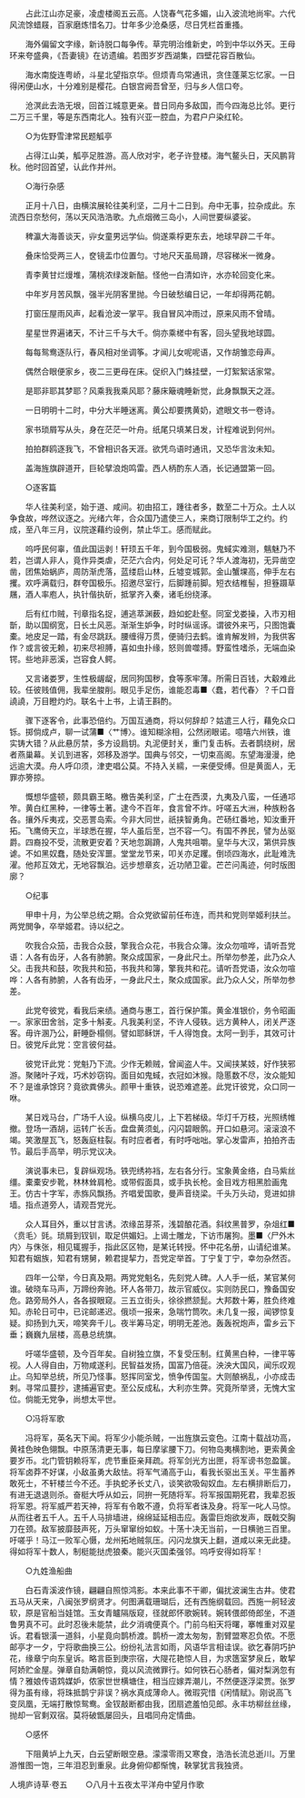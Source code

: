 <!-- { "loadSidebar": true } -->
　　占此江山亦足豪，凌虚楼阁五云高。人饶春气花多媚，山入波流地尚牢。六代风流馀蜡屐，百家磨炼惜名刀。廿年多少沧桑感，尽日凭栏首重搔。

　　海外偏留文字缘，新诗脱口每争传。草完明治维新史，吟到中华以外天。王母环来夸盛典，《吾妻镜》在访遗编。若图岁岁西湖集，四壁花容百散仙。

　　海水南旋连粤峤，斗星北望指京华。但烦青鸟常通讯，贪住蓬莱忘忆家。一日得闲便山水，十分难别是樱花。白银宫阙吾曾至，归与乡人信口夸。

　　沧溟此去浩无垠，回首江城意更亲。昔日同舟多敌国，而今四海总比邻。更行二万三千里，等是东西南北人。独有兴亚一腔血，为君户户染红轮。

　　○为佐野雪津常民题觚亭

　　占得江山美，觚亭足胜游。高人欣对宇，老子许登楼。海气鳌头日，天风鹏背秋。他时回首望，认此作并州。

　　○海行杂感

　　正月十八日，由横滨展轮往美利坚，二月十二日到。舟中无事，拉杂成此。东流西日奈愁何，荡以天风浩浩歌。九点烟微三岛小，人间世要纵婆娑。

　　稗瀛大海善谈天，丱女童男远学仙。倘遂乘桴更东去，地球早辟二千年。

　　叠床恰受两三人，奁镜盂巾位置匀。寸地尺天虽局蹐，尽容稊米一微身。

　　青李黄甘烂熳堆，蒲桃浓绿泼新醅。怪他一白清如许，水亦轮回变化来。

　　中年岁月苦风飘，强半光阴客里抛。今日破愁编日记，一年却得两花朝。

　　打窗压屋雨风声，起看沧波一掌平。我自冒风冲雨过，原来风雨不曾晴。

　　星星世界遍诸天，不计三千与大千。倘亦乘槎中有客，回头望我地球圆。

　　每每鸳鸯逐队行，春风相对坐调筝。才闻儿女呢呢语，又作胡雏恋母声。

　　偶然合眼便家乡，夜二三更母在床。促织入门蛛挂壁，一灯絮絮话家常。

　　是耶非耶其梦耶？风乘我我乘风耶？藤床簸魂睡新觉，此身飘飘天之涯。

　　一日明明十二时，中分大半睡迷离。黄公却要携黄奶，遮眼文书一卷诗。

　　家书琐屑写从头，身在茫茫一叶舟。纸尾只填某日发，计程难说到何州。

　　拍拍群鸥逐我飞，不曾相识各天涯。欲凭鸟语时通讯，又恐华言汝未知。

　　盖海旌旗辟道开，巨轮擘浪炮鸣雷。西人柄酌东人酒，长记通盟第一回。

　　○逐客篇

　　华人往美利坚，始于道、咸间。初由招工，踵往者多，数至二十万众。土人以争食故，哗然议逐之。光绪六年，合众国乃遣使三人，来商订限制华工之约。约成，至八年三月，议院遂藉约设例，禁止华工。感而赋此。

　　呜呼民何辜，值此国运剥！轩顼五千年，到今国极弱。鬼蜮实难测，魑魅乃不若，岂谓人非人，竟作异类虐，茫茫六合内，何处足可讬？华人渡海初，无异凿空凿，团焦始蜗庐，周防渐虎落，蓝缕启山林，丘墟变城郭。金山蟹堁高，伸手左右攫。欢呼满载归，群夸国极乐。招邀尽室行，后脚踵前脚。短衣结椎髻，担簦蹑草屩，酒人率庖人，执针偕执斫，抵掌齐入秦，诸毛纷绕涿。

　　后有红巾贼，刊章指名捉，逋逃萃渊薮，趋如蛇赴壑。同室戈娄操，入市刃相斮，助以国纲宽，日长土风恶。渐渐生妒争，时时纵谣诼。谓彼外来丐，只图饱囊橐。地皮足一踏，有金尽跳跃。腰缠得万贯，便骑归去鹤。谁肯解发辫，为我供客作？或言彼无赖，初来尽袒膊，喜如虫扑缘，怒则兽噬搏。野蛮性嗜杀，无端血染锷。些地非恶溪，岂容食人鳄。

　　又言诸娄罗，生性极龌龊，居同狗国秽，食等豕牢薄。所需日百钱，大觳难此较。任彼贱值佣，我辈坐脧削。眼见手足伤，谁能忍毒■〈蠢，若代春〉？千口音譊譊，万目瞪灼灼。联名十上书，上请王斟酌。

　　骤下逐客令，此事恐倍约。万国互通商，将以何辞却？姑遣三人行，藉免众口铄。掷倘成卢，聊一试蒲■〈艹博〉。谁知糊涂相，公然闭眼诺。噫嘻六州铁，谁实铸大错？从此悬厉禁，多方设扃钥。丸泥便封关，重门复击柝。去者鹊绕树，居者燕巢幕。关讥到进客，郊移及游学。国典与邻交，一切束高阁。东望海漫漫，绝远逾大漠。舟人呼卬须，津吏唱公莫。不持入关繻，一来便受缚。但是黄面人，无罪亦篣掠。

　　慨想华盛顿，颇具霸王略。檄告美利坚，广土在西漠，九夷及八蛮，一任通邛笮。黄白红黑种，一律等土著。逮今不百年，食言曾不炸。吁嗟五大洲，种族粉各各。攘外斥夷戎，交恶詈岛索。今非大同世，祇挟智勇角。芒砀红番地，知汝重开拓。飞鹰倚天立，半球悉在握，华人虽后至，岂不容一勺。有国不养民，譬为丛驱爵。四裔投不受，流散更安着？天地忽跼蹐，人鬼共咀嚼。皇华与大汉，第供异族谑。不如黑奴蠢，随处安浑噩。堂堂龙节来，叩关亦足躩。倒顷四海水，此耻难洗濯。他邦互效尤，无地容飘泊。远步想章亥，近功陋卫霍。芒芒问禹迹，何时版图廓？

　　○纪事

　　甲申十月，为公举总统之期。合众党欲留前任布连，而共和党则举姬利扶兰。两党閧争，卒举姬君。诗以纪之。

　　吹我合众笳，击我合众鼓，擎我合众花，书我合众簿。汝众勿喧哗，请听吾党语：人各有齿牙，人各有肺腑。聚众成国家，一身此尺土。所举勿参差，此乃众人父。击我共和鼓，吹我共和笳，书我共和簿，擎我共和花。请听吾党语，汝众勿喧哗：人各有肺腑，人各有齿牙，一身此尺土，聚众成国家。此乃众人父，所举勿参差。

　　此党夸彼党，看我后来绩。通商与惠工，首行保护策。黄金准银价，务令昭画一。家家田舍翁，定多十斛麦。凡我美利坚，不许人侵轶。远方黄种人，闭关严逐客。毋许溷乃公，鼾睡卧榻侧。譬如耶稣饼，千人得饱食。太阿一到手，其效可计日。彼党斥此党：空言彼何益。

　　彼党讦此党：党魁乃下流。少作无赖贼，曾闻盗人牛。又闻挟某妓，好作狭邪游。聚赌叶子戏，巧术妙窃钩。面目如鬼蜮，衣冠如沐猴。隐慝数不尽，汝众能知不？是谁承馀窍？竟欲粪佛头。颜甲十重铁，说恐难遮差。此党讦彼党，众口同一咻。

　　某日戏马台，广场千人设。纵横乌皮儿，上下若梯级。华灯千万枝，光照绣帷撤。登场一酒胡，运转广长舌。盘盘黄须虬，闪闪碧眼鹘。开口如悬河。滚滚浪不竭。笑激屋瓦飞，怒轰庭柱裂。有时应者者，有时呼咄咄。掌心发雷声，拍拍齐击节。最后手高举，明示党议决。

　　演说事未已，复辟纵观场。铁兜绣袮裆，左右各分行。宝象黄金络，白马紫丝缰。橐橐安步靴，林林耸肩枪。或带假面具，或手执长枪。金目戏方相黑脸画鬼王。仿古十字军，赤旆风飘扬。齐唱爱国歌，曼声音绕梁。千头万头动，竞进如排墙。指点道旁人，请观吾党光。

　　众人耳目外，重以甘言诱。浓缘茁芽茶，浅碧酿花酒。斜纹黑普罗，杂俎红■〈贲毛〉毭。琐屑到钗钏，取足供媚妇。上谒士雕龙，下访市屠狗。墨■〈尸外木内〉与侏张，相见辄握手，指此区区物，是某讬转授。怀中花名册，山请纪谁某。知君有姻族，知君有甥舅，赖君提挈力，吾党定举首。丁宁复丁宁，幸勿杂然否。

　　四年一公举，今日真及期。两党党魁名，先刻党人碑。人人手一纸，某官某何谁。破晓车马声，万蹄纷奔驰。环人各带刀，故示官威仪。实则防民口，豫备国安危。路旁局外人，各各捩眼窥。三五立街头，徐徐撚颔髭。大邦数十筹，胜负终难知。赤轮日可中，已诧邮递迟。俄顷一报来，急喘竹筒吹。未几复一报，闻锣惊复疑。抑扬到九天，啼笑奔千儿。夜半筹马定，明明无差池。轰轰祝炮声，雷乡云下垂；巍巍九层楼，高悬总统旗。

　　吁嗟华盛顿，及今百年矣。自树独立旗，不复受压制。红黄黑白种，一律平等视。人人得自由，万物咸遂利。民智益发扬，国富乃倍蓰。泱泱大国风，闻乐叹观止。乌知举总统，所见乃怪事。怒挥同室戈，愤争传国玺。大则酿祸乱，小亦成击剌。寻常瓜蔓抄，逮捕遍官吏。至公反成私，大利亦生弊。究竟所举贤，无愧大宝位。倘能无党争，尚想太平世。

　　○冯将军歌

　　冯将军，英名天下闻。将军少小能杀贼，一出旌旗云变色。江南十载战功高，黄袿色映色翎飘。中原荡清更无事，每日摩挲腰下刀。何物岛夷横割地，更索黄金要岁币。北门管钥赖将军，虎节重臣亲拜疏。将军剑光方出匣，将军谤书忽盈箧。将军卤莽不好谋，小敌虽勇大敌怯。将军气涌高于山，看我长驱出玉关。平生蓄养敢死士，不轩楼兰今不还。手执蛇矛长丈八，谈笑欲吸匈奴血。左右横排断后刀，有进无退退则杀。奋梃大呼从如云，同拚一死随将军。将军报国期死君，我辈忍扳将军恩。将军威严若天神，将军有令敢不遵，负将军者诛及身。将军一叱人马惊。从而往者五千人。五千人马排墙进，绵绵延延相击应。轰雷巨炮欲发声，既戟交胸刀在颈。敌军披靡鼓声死，万头窜窜纷如蚁。十荡十决无当前，一日横驰三百里。吁嗟乎！马江一败军心慑，龙州拓地贼氛压。闪闪龙旗天上翻，道咸以来无此捷。得如将军十数人，制梃能挞虎狼秦。能兴灭国柔强邻。呜呼安得如将军！

　　○九姓渔船曲

　　白石青溪波作镜，翩翩自照惊鸿影。本来此事不干卿，偏扰波澜生古井。使君五马从天来，八闽张罗纲贤才。何图满载珊瑚后，还有西施纲载回。西施一舸轻波软，原是官船当娃馆。玉女青矑隔版窥，径就郎怀歌婉转。婉转偎郎倚郎坐，不道鲁男真不可。此时忍後未能禁，此夕消魂便真个。门前乌桕天将曙，搴帷重对双星诉。君看银潢一道斜，小星竟向鹊桥渡。鹊桥一渡太匆匆，割臂盟寒忍负侬。不愿邮亭才一夕，宁将歌曲换三公。纷纷礼法言如雨，风语华言相诖误。欲乞春阴巧护花，缘章宁向东皇诉。略言臣到庚宗宿，大隄花艳惊人目，为求簉室梦泉丘，敢挈阿娇贮金屋。弹章自劾满朝惊，竟以风流微罪行。如何铁石心肠者，偏对梨涡忽有情？雅娘传语鸩媒妒，侬家世世横塘住，相当应嫁弄潮儿，不然便逐浮梁贾。张罗得为虽有缘，将珠抵鹊宁非误？祸水真成薄命人。微瑕究惜《闲情赋》。刚说高飞变凤凰，无端打散惊鸳鸯。金钗敲断都由我，团扇遮羞怕见郎。永丰坊柳丝丝缘，抛却一官剩双宿。莫将破甑屡回头，且唱同舟定情曲。

　　○感怀

　　下阻黄垆上九天，白云望断眼空悬。濛濛零雨又寒食，浩浩长流总逝川。万里游惟图一饱，三年泪忍到重泉。此身俯仰都惭愧，鞅掌犹言我独贤。


人境庐诗草·卷五 
　　○八月十五夜太平洋舟中望月作歌

